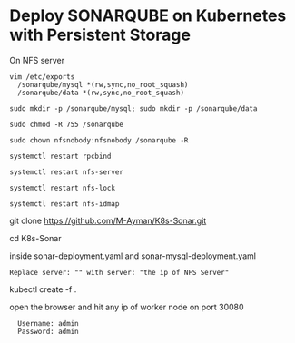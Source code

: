# Deploy SONARQUBE on Kubernetes with Persistent Storage

  On NFS server

    vim /etc/exports
      /sonarqube/mysql *(rw,sync,no_root_squash)
      /sonarqube/data *(rw,sync,no_root_squash)

    sudo mkdir -p /sonarqube/mysql; sudo mkdir -p /sonarqube/data

    sudo chmod -R 755 /sonarqube

    sudo chown nfsnobody:nfsnobody /sonarqube -R

    systemctl restart rpcbind

    systemctl restart nfs-server

    systemctl restart nfs-lock

    systemctl restart nfs-idmap


  git clone https://github.com/M-Ayman/K8s-Sonar.git

  cd K8s-Sonar

  inside sonar-deployment.yaml and sonar-mysql-deployment.yaml

    Replace server: "" with server: "the ip of NFS Server"

  kubectl create -f .

  open the browser and hit any ip of worker node on port 30080

      Username: admin
      Password: admin
